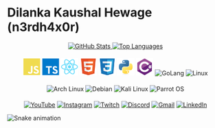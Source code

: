 # **Dilanka Kaushal Hewage** (**n3rdh4x0r**)

<div align="center">
  <a href="https://github.com/n3rdh4x0r">
    <img height="180em" src="https://vercel-kea96tz6e-n3rdh4x0rs-projects.vercel.app/api?username=n3rdh4x0r&show_icons=true&theme=dracula&include_all_commits=true&count_private=true" alt="GitHub Stats"/>
    <img height="180em" src="https://vercel-kea96tz6e-n3rdh4x0rs-projects.vercel.app/api/top-langs/?username=n3rdh4x0r&layout=compact&langs_count=7&theme=dracula" alt="Top Languages"/>
  </a>
</div>

<div align="center" style="margin-top: 20px;">
  <img alt="JavaScript" height="40" src="https://raw.githubusercontent.com/devicons/devicon/master/icons/javascript/javascript-plain.svg">
  <img alt="TypeScript" height="40" src="https://raw.githubusercontent.com/devicons/devicon/master/icons/typescript/typescript-plain.svg">
  <img alt="React" height="40" src="https://raw.githubusercontent.com/devicons/devicon/master/icons/react/react-original.svg">
  <img alt="HTML" height="40" src="https://raw.githubusercontent.com/devicons/devicon/master/icons/html5/html5-original.svg">
  <img alt="CSS" height="40" src="https://raw.githubusercontent.com/devicons/devicon/master/icons/css3/css3-original.svg">
  <img alt="Python" height="40" src="https://raw.githubusercontent.com/devicons/devicon/master/icons/python/python-original.svg">
  <img alt="CSharp" height="40" src="https://raw.githubusercontent.com/devicons/devicon/master/icons/csharp/csharp-original.svg">
  <img alt="GoLang" height="40" src="https://user-images.githubusercontent.com/66146701/128631907-ac3b8a11-b9d2-4253-9688-d3b45a935d20.png">
  <img alt="Linux" height="80" src="https://user-images.githubusercontent.com/66146701/128629671-6769a987-522f-4e43-9896-1605ebc5f1e0.png">
</div>

<div align="center" style="margin-top: 20px;">
  <img alt="Arch Linux" height="50" src="https://user-images.githubusercontent.com/66146701/128632241-290feb31-c506-4507-b75f-1a0c8b19f543.png">
  <img alt="Debian" height="50" src="https://user-images.githubusercontent.com/66146701/128632429-9f2732b1-bed0-4553-9f86-30a1d7922d94.png">
  <img alt="Kali Linux" height="50" src="https://user-images.githubusercontent.com/66146701/128632135-e957aded-600a-4adc-877a-2219e4de31dd.png">
  <img alt="Parrot OS" height="50" src="https://user-images.githubusercontent.com/66146701/128632325-152993af-79bb-4eb2-a79d-a33e540dc80d.png">
</div>

<div align="center" style="margin-top: 20px;">
  <a href="https://www.youtube.com/@n3rdh4x0r" target="_blank"><img src="https://img.shields.io/badge/YouTube-FF0000?style=for-the-badge&logo=youtube&logoColor=white" alt="YouTube"></a>
  <a href="https://www.instagram.com/n3rdh4x0r" target="_blank"><img src="https://img.shields.io/badge/Instagram-E4405F?style=for-the-badge&logo=instagram&logoColor=white" alt="Instagram"></a>
  <a href="https://www.twitch.tv/n3rdh4x0r" target="_blank"><img src="https://img.shields.io/badge/Twitch-9146FF?style=for-the-badge&logo=twitch&logoColor=white" alt="Twitch"></a>
  <a href="https://discord.gg/NETZmZYd" target="_blank"><img src="https://img.shields.io/badge/Discord-7289DA?style=for-the-badge&logo=discord&logoColor=white" alt="Discord"></a>
  <a href="mailto:n3rdh4x0r@gmail.com"><img src="https://img.shields.io/badge/Gmail-D14836?style=for-the-badge&logo=gmail&logoColor=white" alt="Gmail"></a>
  <a href="https://www.linkedin.com/in/n3rdh4x0r" target="_blank"><img src="https://img.shields.io/badge/LinkedIn-0A66C2?style=for-the-badge&logo=linkedin&logoColor=white" alt="LinkedIn"></a>
</div>

![Snake animation](https://github.com/n3rdh4x0r/grid-snake/blob/main/grid-snake.svg)
